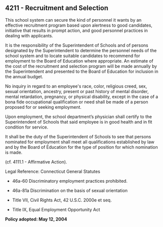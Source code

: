 ## 4211 - Recruitment and Selection

This school system can secure the kind of personnel it wants by an effective recruitment program based upon alertness to good candidates, initiative that results in prompt action, and good personnel practices in dealing with applicants.

It is the responsibility of the Superintendent of Schools and of persons designated by the Superintendent to determine the personnel needs of the school system and to locate suitable candidates to recommend for employment to the Board of Education where appropriate. An estimate of the cost of the recruitment and selection program will be made annually by the Superintendent and presented to the Board of Education for inclusion in the annual budget.

No inquiry in regard to an employee's race, color, religious creed, sex, sexual orientation, ancestry, present or past history of mental disorder, mental retardation, pregnancy, or physical disability, except in the case of a bona fide occupational qualification or need shall be made of a person proposed for or seeking employment.

Upon employment, the school department’s physician shall certify to the Superintendent of Schools that said employee is in good health and in fit condition for service.

It shall be the duty of the Superintendent of Schools to see that persons nominated for employment shall meet all qualifications established by law and by the Board of Education for the type of position for which nomination is made.

(cf. 4111.1 - Affirmative Action).

Legal Reference:   Connecticut General Statutes

* 46a-60 Discriminatory employment practices prohibited.

* 46a-81a Discrimination on the basis of sexual orientation

* Title VII, Civil Rights Act, 42 U.S.C. 2000e et seq.

* Title IX, Equal Employment Opportunity Act

**Policy adopted:  May 12, 2004**

